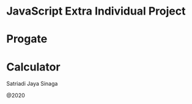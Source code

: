 # JavaScript Extra Individual Project
# Progate

<h1>Calculator</h1>
<p>Satriadi Jaya Sinaga</p>

@2020
